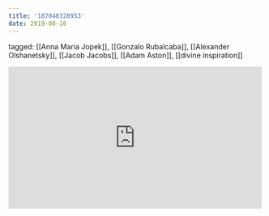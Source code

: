 ```yaml
---
title: '187048328953'
date: 2019-08-16
---
```

tagged: [[Anna Maria Jopek]], [[Gonzalo Rubalcaba]], [[Alexander Olshanetsky]], [[Jacob Jacobs]], [[Adam Aston]], [[divine inspiration]]
<iframe allow="accelerometer; autoplay; clipboard-write; encrypted-media; gyroscope; picture-in-picture" allowfullscreen="" frameborder="0" height="281" id="youtube_iframe" src="https://www.youtube.com/embed/a9DmkOrHHHY?feature=oembed&amp;enablejsapi=1&amp;origin=https://safe.txmblr.com&amp;wmode=opaque" width="500"></iframe>